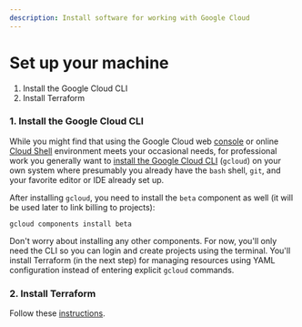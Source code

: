 ```yaml
---
description: Install software for working with Google Cloud
---
```


# Set up your machine

1. Install the Google Cloud CLI
2. Install Terraform

### 1. Install the Google Cloud CLI

While you might find that using the Google Cloud web [console](https://console.cloud.google.com/) or online [Cloud Shell](https://cloud.google.com/shell) environment meets your occasional needs, for professional work you generally want to [install the Google Cloud CLI](https://cloud.google.com/sdk/docs/install) (`gcloud`) on your own system where presumably you already have the `bash` shell, `git`, and your favorite editor or IDE already set up.

After installing `gcloud`, you need to install the `beta` component as well (it will be used later to link billing to projects):

```
gcloud components install beta
```

Don't worry about installing any other components. For now, you'll only need the CLI so you can login and create projects using the terminal. You'll install Terraform (in the next step) for managing resources using YAML configuration instead of entering explicit `gcloud` commands.

### 2. Install Terraform

Follow these [instructions](https://developer.hashicorp.com/terraform/tutorials/gcp-get-started/install-cli?in=terraform%2Fgcp-get-started).
